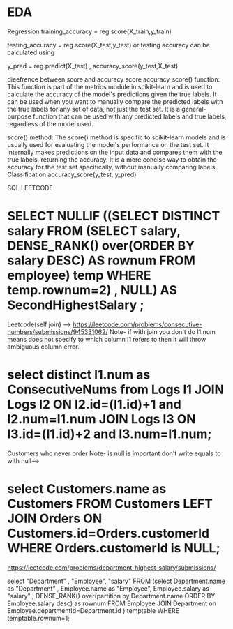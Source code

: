 # EDA

Regression
training_accuracy = reg.score(X_train,y_train)

testing_accuracy = reg.score(X_test,y_test)
or testing accuracy can be calculated using

y_pred = reg.predict(X_test) ,
accuracy_score(y_test,X_test)

dieefrence between score and accuracy score
accuracy_score() function: This function is part of the metrics module in scikit-learn and is used to calculate the accuracy of the model's predictions given the true labels. It can be used when you want to manually compare the predicted labels with the true labels for any set of data, not just the test set. It is a general-purpose function that can be used with any predicted labels and true labels, regardless of the model used.

score() method: The score() method is specific to scikit-learn models and is usually used for evaluating the model's performance on the test set. It internally makes predictions on the input data and compares them with the true labels, returning the accuracy. It is a more concise way to obtain the accuracy for the test set specifically, without manually comparing labels.
Classification
accuracy_score(y_test, y_pred)

SQL LEETCODE


SELECT NULLIF ((SELECT DISTINCT salary FROM (SELECT salary, DENSE_RANK() over(ORDER BY salary DESC) AS rownum  FROM employee) temp WHERE temp.rownum=2) , NULL) AS SecondHighestSalary ;
==============================================================================================================================================================
Leetcode(self join) --> https://leetcode.com/problems/consecutive-numbers/submissions/945331062/
Note- if with join you don't do l1.num means does not specify to which column l1 refers to then it will throw ambiguous column error.

select distinct l1.num as ConsecutiveNums from Logs l1 
JOIN Logs l2 ON l2.id=(l1.id)+1 and l2.num=l1.num
JOIN Logs l3 ON l3.id=(l1.id)+2 and l3.num=l1.num;
==============================================================================================================================================================

Customers who never order
Note- is null is important don't write equals to with null-->

select Customers.name as Customers FROM Customers 
LEFT JOIN Orders ON Customers.id=Orders.customerId WHERE Orders.customerId is NULL;
==============================================================================================================================================================

https://leetcode.com/problems/department-highest-salary/submissions/

select "Department" ,  "Employee", "salary" FROM (select Department.name as "Department" , Employee.name as "Employee", Employee.salary as "salary" , DENSE_RANK() over(partition by Department.name ORDER BY Employee.salary desc) as rownum FROM Employee JOIN Department on Employee.departmentId=Department.id ) temptable WHERE temptable.rownum=1;

